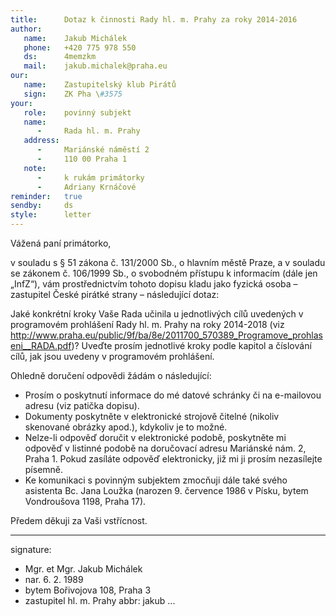 ```yaml
---
title:      Dotaz k činnosti Rady hl. m. Prahy za roky 2014-2016
author:
   name:    Jakub Michálek
   phone:   +420 775 978 550
   ds:      4memzkm
   mail:    jakub.michalek@praha.eu
our:
   name:    Zastupitelský klub Pirátů
   sign:    ZK Pha \#3575
your:
   role:    povinný subjekt
   name:
      -     Rada hl. m. Prahy
   address:
      -     Mariánské náměstí 2
      -     110 00 Praha 1
   note:
      -     k rukám primátorky 
      -     Adriany Krnáčové
reminder:   true
sendby:     ds
style:      letter
---
```


Vážená paní primátorko, 

v souladu s § 51 zákona č. 131/2000 Sb., o hlavním městě Praze, a v souladu se zákonem č. 106/1999 Sb., o svobodném přístupu k informacím (dále jen „InfZ“), vám prostřednictvím tohoto dopisu kladu jako fyzická osoba – zastupitel České pirátké strany – následující dotaz:

Jaké konkrétní kroky Vaše Rada učinila u jednotlivých cílů uvedených v programovém prohlášení Rady hl. m. Prahy na roky 2014-2018 (viz <http://www.praha.eu/public/9f/ba/8e/2011700_570389_Programove_prohlaseni__RADA.pdf>)? Uveďte prosím jednotlivé kroky podle kapitol a číslování cílů, jak jsou uvedeny v programovém prohlášení.

Ohledně doručení odpovědi žádám o následující:

* Prosím o poskytnutí informace do mé datové schránky či na e-mailovou adresu (viz patička dopisu). 
* Dokumenty poskytněte v elektronické strojově čitelné (nikoliv skenované obrázky apod.), kdykoliv je to možné. 
* Nelze-li odpověď doručit v elektronické podobě, poskytněte mi odpověď v listinné podobě na doručovací adresu Mariánské nám. 2, Praha 1. Pokud zasíláte odpověď elektronicky, již mi ji prosím nezasílejte písemně.
* Ke komunikaci s povinným subjektem zmocňuji dále také svého asistenta Bc. Jana Loužka (narozen 9. července 1986 v Písku, bytem Vondroušova 1198, Praha 17).

Předem děkuji za Vaši vstřícnost.

---
signature:
  - Mgr. et Mgr. Jakub Michálek
  - nar. 6. 2. 1989
  - bytem Bořivojova 108, Praha 3
  - zastupitel hl. m. Prahy
abbr:       jakub
...

